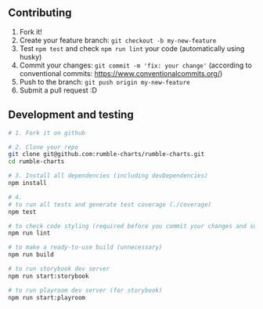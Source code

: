 ## Contributing

1. Fork it!
2. Create your feature branch: `git checkout -b my-new-feature`
3. Test `npm test` and check `npm run lint` your code (automatically using husky)
4. Commit your changes: `git commit -m 'fix: your change'` (according to conventional commits: https://www.conventionalcommits.org/)
5. Push to the branch: `git push origin my-new-feature`
6. Submit a pull request :D

## Development and testing

```bash
# 1. Fork it on github

# 2. Clone your repo
git clone git@github.com:rumble-charts/rumble-charts.git
cd rumble-charts

# 3. Install all dependencies (including devDependencies)
npm install

# 4.
# to run all tests and generate test coverage (./coverage)
npm test

# to check code styling (required before you commit your changes and submit a pull request)
npm run lint

# to make a ready-to-use build (unnecessary)
npm run build

# to run storybook dev server
npm run start:storybook

# to run playroom dev server (for storybook)
npm run start:playroom
```
